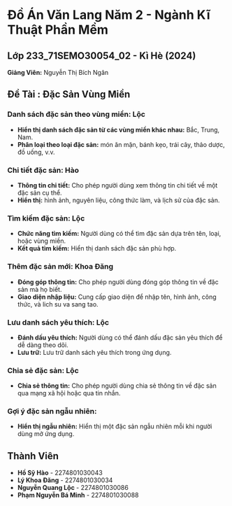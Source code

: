 # Đồ Án Văn Lang Năm 2 - Ngành Kĩ Thuật Phần Mềm

## Lớp 233_71SEMO30054_02 - Kì Hè (2024)

**Giảng Viên:** Nguyễn Thị Bích Ngân

## Đề Tài : Đặc Sản Vùng Miền

### Danh sách đặc sản theo vùng miền: Lộc
- **Hiển thị danh sách đặc sản từ các vùng miền khác nhau:** Bắc, Trung, Nam.
- **Phân loại theo loại đặc sản:** món ăn mặn, bánh kẹo, trái cây, thảo dược, đồ uống, v.v.

### Chi tiết đặc sản: Hào
- **Thông tin chi tiết:** Cho phép người dùng xem thông tin chi tiết về một đặc sản cụ thể.
- **Hiển thị:** hình ảnh, nguyên liệu, công thức làm, và lịch sử của đặc sản.

### Tìm kiếm đặc sản: Lộc
- **Chức năng tìm kiếm:** Người dùng có thể tìm đặc sản dựa trên tên, loại, hoặc vùng miền.
- **Kết quả tìm kiếm:** Hiển thị danh sách đặc sản phù hợp.

### Thêm đặc sản mới: Khoa Đăng
- **Đóng góp thông tin:** Cho phép người dùng đóng góp thông tin về đặc sản mà họ biết.
- **Giao diện nhập liệu:** Cung cấp giao diện để nhập tên, hình ảnh, công thức, và lich su va sang tao.

### Lưu danh sách yêu thích: Lộc
- **Đánh dấu yêu thích:** Người dùng có thể đánh dấu đặc sản yêu thích để dễ dàng theo dõi.
- **Lưu trữ:** Lưu trữ danh sách yêu thích trong ứng dụng.

### Chia sẻ đặc sản: Lộc
- **Chia sẻ thông tin:** Cho phép người dùng chia sẻ thông tin về đặc sản qua mạng xã hội hoặc qua tin nhắn.

### Gợi ý đặc sản ngẫu nhiên:
- **Hiển thị ngẫu nhiên:** Hiển thị một đặc sản ngẫu nhiên mỗi khi người dùng mở ứng dụng.

## Thành Viên
- **Hồ Sỹ Hào** - 2274801030043
- **Lý Khoa Đăng** - 2274801030034
- **Nguyễn Quang Lộc** - 2274801030086
- **Phạm Nguyễn Bá Minh** - 2274801030088
